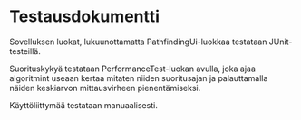 # Testausdokumentti

Sovelluksen luokat, lukuunottamatta PathfindingUi-luokkaa testataan JUnit-testeillä. 

Suorituskykyä testataan PerformanceTest-luokan avulla, joka ajaa algoritmint useaan kertaa mitaten niiden suoritusajan ja palauttamalla näiden keskiarvon mittausvirheen pienentämiseksi.

Käyttöliittymää testataan manuaalisesti.
